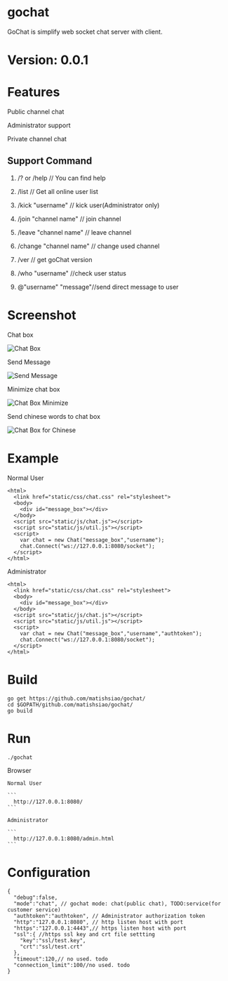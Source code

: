 # gochat

  GoChat is simplify web socket chat server with client.

# Version: 0.0.1

# Features

  Public channel chat

  Administrator support

  Private channel chat

## Support Command

  1. /? or /help // You can find help

  2. /list // Get all online user list

  3. /kick "username" // kick user(Administrator only)

  4. /join "channel name" // join channel

  5. /leave "channel name" // leave channel

  6. /change "channel name" // change used channel

  7. /ver // get goChat version

  8. /who "username" //check user status

  9. @"username" "message"//send direct message to user

# Screenshot

  Chat box

  ![Chat Box](https://github.com/matishsiao/gochat/blob/master/images/chatbox.png)

  Send Message

  ![Send Message](https://github.com/matishsiao/gochat/blob/master/images/sendmessage.png)

  Minimize chat box

  ![Chat Box Minimize](https://github.com/matishsiao/gochat/blob/master/images/minimize.png)

  Send chinese words to chat box

  ![Chat Box for Chinese](https://github.com/matishsiao/gochat/blob/master/images/chat.png)

# Example

  Normal User

  ```
  <html>
    <link href="static/css/chat.css" rel="stylesheet">
    <body>
      <div id="message_box"></div>
    </body>
    <script src="static/js/chat.js"></script>
    <script src="static/js/util.js"></script>
    <script>
      var chat = new Chat("message_box","username");
      chat.Connect("ws://127.0.0.1:8080/socket");
    </script>
  </html>
  ```

  Administrator

  ```
  <html>
    <link href="static/css/chat.css" rel="stylesheet">
    <body>
      <div id="message_box"></div>
    </body>
    <script src="static/js/chat.js"></script>
    <script src="static/js/util.js"></script>
    <script>
      var chat = new Chat("message_box","username","authtoken");
      chat.Connect("ws://127.0.0.1:8080/socket");
    </script>
  </html>
  ```
# Build
  ```
  go get https://github.com/matishsiao/gochat/
  cd $GOPATH/github.com/matishsiao/gochat/
  go build
  ```
# Run
  ```
  ./gochat
  ```

  Browser

    Normal User

    ```
      http://127.0.0.1:8080/
    ```

    Administrator

    ```
      http://127.0.0.1:8080/admin.html
    ```

# Configuration
  ```
  {
    "debug":false,
    "mode":"chat", // gochat mode: chat(public chat), TODO:service(for customer service)
    "authtoken":"authtoken", // Administrator authorization token
    "http":"127.0.0.1:8080", // http listen host with port
    "https":"127.0.0.1:4443",// https listen host with port
    "ssl":{ //https ssl key and crt file settting
      "key":"ssl/test.key",
      "crt":"ssl/test.crt"
    },
    "timeout":120,// no used. todo
    "connection_limit":100//no used. todo
  }

  ```
